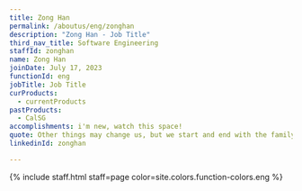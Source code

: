 ```yaml
---
title: Zong Han
permalink: /aboutus/eng/zonghan
description: "Zong Han - Job Title"
third_nav_title: Software Engineering
staffId: zonghan
name: Zong Han
joinDate: July 17, 2023
functionId: eng
jobTitle: Job Title
curProducts:
  - currentProducts
pastProducts:
  - CalSG
accomplishments: i'm new, watch this space!
quote: Other things may change us, but we start and end with the family.
linkedinId: zonghan

---
```


{% include staff.html staff=page color=site.colors.function-colors.eng %}
